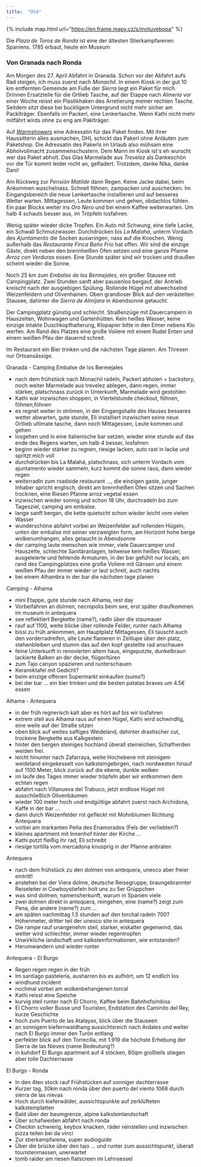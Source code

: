 ```yaml
---
title:  "Olé"
---
```


{% include map.html url="https://en.frame.mapy.cz/s/motuvebopa" %}

Die *Plaza de Toros de Ronda* ist eine der ältesten Stierkampfarenen Spaniens.
1785 erbaut, heute ein Museum 

### Von Granada nach Ronda ###

Am Morgen des 27. April Abfahrt in Granada.
Schon vor der Abfahrt aufs Rad steigen, ich muss zuerst nach *Monachil*.
In einem Kiosk in der gut 10 km entfernten Gemeinde am Fuße der *Sierra* liegt ein Paket für mich.
Drinnen Ersatzteile für die Ortlieb Tasche, auf der Etappe nach *Almería* vor einer Woche reisst ein Plastikhaken des Arretierung meiner rechten Tasche.
Seitdem sitzt diese bei buckligem Untergrund nicht mehr sicher am Packlträger.
Ebenfalls im Packerl, eine Lenkertasche.
Wenn Kathi nicht mehr mitfährt wirds ohne zu eng am Paklträger.

Auf *[Warmshowers](https://www.warmshowers.org)* eine Adressatin für das Paket finden.
Mit ihrer Haussitterin alles ausmachen, DHL schickt das Pakerl ohne Anläuten zum Paketshop.
Die Adressatin des Pakerls im Urlaub also mühsam eine Abholvollmacht zusammenschustern.
Dem Mann im Kiosk ist's eh wurscht wer das Paket abholt.
Das Glas Marmelade aus *Trevelez* als Dankeschön vor die Tür kommt leider nicht an, gefladert.
Trotzdem, danke Nika, danke Dani!

Am Rückweg zur *Pensión Matilde* dann Regen.
Keine Jacke dabei, beim Ankommen waschelnass.
Schnell föhnen, zampacken und auschecken.
Im Eingangsbereich die neue Lenkertasche installieren und auf besseres Wetter warten.
Mittagessen, Leute kommen und gehen, obdachlos fühlen.
Ein paar Blocks weiter ins *Oro Nero* und bei einem Kaffee weiterwarten.
Um halb 4 schauts besser aus, im Tröpfeln losfahren.

Wenig später wieder dicke Tropfen.
Ein Auto mit Schwung, eine tiefe Lacke, ein Schwall Schmutzwasser.
Durchdrücken bis *La Malahá*, unterm Vordach des *Ajuntamento* die Socken auswringen, nass auf die Knochen.
Wenig außerhalb das *Restaurante Finca Baño Frio* hat offen.
Wir sind die einzige Gäste, direkt neben den brennheißen Ofen setzen und eine ganze Pfanne *Arroz con Verduras* essen.
Eine Stunde später sind wir trocken und draußen scheint wieder die Sonne.

Noch 25 km zum *Embalse de los Bermejales*, ein großer Stausee mit Campingplatz.
Zwei Stunden sanft aber pausenlos bergauf, der Antrieb kreischt nach der ausgiebigen Spülung.
Rollende Hügel mit abwechselnd Weizenfeldern und Olivenhainen.
Oben grandioser Blick auf den verästelten Stausee, dahinter die *Sierra de Almijara* in Abendsonne getaucht.

Der Campingplatz günstig und schlecht.
Straßenzüge mit Dauercampern in Hauszelten, Wohnwagen und Gartenhütten.
Kein heißes Wasser, keine einzige intakte Duschkopfhalterung, Klopapier bitte in den Eimer nebens Klo werfen.
Am Rand des Platzes eine große Voliere mit einem Rudel Enten und einem weißen Pfau der dauernd schreit.

Im Restaurant ein Bier trinken und die nächsten Tage planen.
Am Thresen nur Ortsansässige.


Granada - Camping Embalse de los Bermejales
* nach dem frühstück nach Monachil radeln, Packerl abholen + backstory, noch weiter Marmelade aus trevelez ablegen, dann regen, immer stärker, platschnass zurück in Unterkunft, Marmelade wird gestohlen
* Kathi war inzwischen shoppen, in Viertelstunde checkout, föhnen, föhnen,föhnen
* es regnet weiter in strömen, in der Eingangshalle des Hauses besseres wetter abwarten, gute stunde, Eli installiert inzwischen seine neue Ortlieb ultimate tasche, dann noch Mittagessen, Leute kommen und gehen
* losgehen und in eine italienische bar setzen, wieder eine stunde auf das ende des Regens warten, um halb 4 besser, losfahren
* beginn wieder stärker zu regnen, riesige lacken, auto rast in lacke und spritzt mich voll
* durchdrücken bis La Malahá, platschnass, sich unterm Vordach vom ajuntamento wieder sammeln, kurz kommt die sonne raus, dann wieder regen
* weiterradln zum roadside restaurant …, die einzigen gaste, junger Inhaber spricht englisch, direkt am brennheißen Ofen sitzen und Sachen trocknen, eine Riesen Pfanne arroz vegetal essen
* inzwischen wieder sonnig und schon 18 Uhr, durchradeln bis zum Tagesziel, camping am embalse. 
* lange sanft bergan, die kette quietscht schon wieder leicht vom vielen Wasser
* wunderschöne abfahrt vorbei an Weizenfelder auf rollenden Hügeln, unten der embalse mit seiner verzweigten form, am Horizont hohe berge wolkenumhangen, alles getaucht in Abendsonne
* der camping laute menschen wie immer, viele Dauercamper und Hauszelte, schlechte Sanitäranlagen, teilweise kein heißes Wasser, ausgeleierte und fehlende Armaturen, in der bar gefühlt nur locals, am rand des Campingplatzes eine große Voliere mit Gänsen und einem weißen Pfau der immer wieder ur laut schreit, auch nachts
* bei einem Alhambra in der bar die nächsten tage planen

Camping - Alhama
* mini Etappe, gute stunde nach Alhama, rest day
* Vorbeifahren an dolmen, necropolis beim see, erst später draufkommen im museum in antequera
* see reflektiert Bergkette (name?), radln über die staumauer
* rauf auf 1100, weite blicke über rollende Felder, runter nach Alhama
* bissi zu früh ankommen, am Hauptplatz Mittagessen, Eli tauscht auch den vorderradreifen, alte Leute flanieren in Zeitlupe über den platz, stehenbleiben und stumm das auf den kopf gestellte rad anschauen
* feine Unterkunft in renovierten altem haus, eingeputzte, dunkelbraun lackierte Balken an der decke, flügerltüren
* zum Tajo canyon spazieren und runterschauen
* Keramiktafel mit Gedicht?
* beim einzige offenen Supermarkt einkaufen (sumo?)
* bei der bar … ein bier trinken und die besten patatas braves um 4.5€ essen

Alhama - Antequera
* in der früh regnerisch kalt aber es hört auf bis wir losfahren
* extrem steil aus Alhama raus auf einen Hügel, Kathi wird schwindlig, eine weile auf der Straße sitzen
* oben blick auf weites saftiges Weideland, dahinter drastischer cut, trockene Bergkette aus Kalkgestein
* hinter den bergen steiniges hochland überall steineichen, Schafherden weiden frei.
* leicht hinunter nach Zafarraya, weite Hochebene mit steinigem weideland eingekesselt von kalksteingebirgen, nach nordwesten hinauf auf 1100 Meter, blick zurück auf die ebene, dunkle wolken
* im laufe des Tages immer wieder tröpfeln aber wir entkommen dem echten regen
* abfahrt nach Villanueva del Trabuco, jetzt endlose Hügel mit ausschließlich Olivenbäumen
* wieder 100 meter hoch und endgültige abfahrt zuerst nach Archidona, Kaffe in der bar …
* dann durch Weizenfelder rot gefleckt mit Mohnblumen Richtung Antequera
* vorbei am markanten Peña des Enamorados (Fels der verliebten?)
* kleines apartment mit Innenhof hinter der Kirche …
* Kathi putzt fleißig ihr rad, Eli schreibt
* riesige tortilla vom mercadona knusprig in der Pfanne anbraten

Antequera
* nach dem frühstück zu den dolmen von antequera, unesco aber freier eintritt!
* anstehen bei der Viera dolme, deutsche Reisegruppe, braungebrannter Reiseleiter in Cowboystiefeln holt uns zu 5er Grüppchen
* was sind dolmen, namensherkunft, warum in Spanien viele
* zwei dolmen direkt in antequera, reingehen, eine (name?) zeigt zum Pena, die andere (name?) zum …
* am späten nachmittag 1.5 stunden auf den torchal radeln  700? Höhenmeter, dritter teil der unesco site in antequera
* Die rampe rauf unangenehm steil, starker, eiskalter gegenwind, das wetter wird schlechter, immer wieder regentropfen
* Unwirkliche landschaft und kalksteinformationen, wie entstanden?
* Herumwandern und wieder runter

Antequera - El Burgo
* Regen regen regen in der früh
* Im santiago pasteleria, ausharren bis es aufhört, um 12 endlich los
* windhund incident
* nochmal vorbei am wolkenbehangenen torcal
* Kathi reisst eine Speiche
* kurvig steil runter nach El Chorro, Kaffee beim Bahnhofsimbiss
* El Chorro voller Busse und Touristen, Endstation des Caminito del Rey, kurze Geschichte
* hoch zum Puerto de las Atalayas, blick über die Stauseen
* an sonnigem kiefernwaldhang aussichtsreich nach Ardales und weiter nach El Burgo immer den Turón entlang
* perfekter blick auf den Torrecilla, mit 1.919 die höchste Erhebung der Sierra de las Nieves (name Bedeutung?)
* in kuhdorf El Burgo apartment auf 4 stöcken, 80qm großteils stiegen aber tolle Dachterrasse


El Burgo - Ronda
* In den 4ten stock rauf Frühstücken auf sonniger dachterrasse
* Kurzer tag, 30km nach ronda über den puerto del viento 1068 durch sierra de las nievas
* Hoch durch kieferwälder, aussichtspunkte auf zerklüfteten kalksteinplatten
* Bald über der baumgrenze, alpine kalksteinlandschaft
* Über schafweiden abfahrt nach ronda
* Checkin schwierig, keybox knacken, räder reinstellen und inzwischen pizza  teilen bei da vinci
* Zur stierkampfarena, super audioguide
* Über die brücke über den tajo … und runter zum aussichtspunkt, überall touristenmassen, unerwartet
* tomb raider am riesen flatscreen im Lehnsessel
